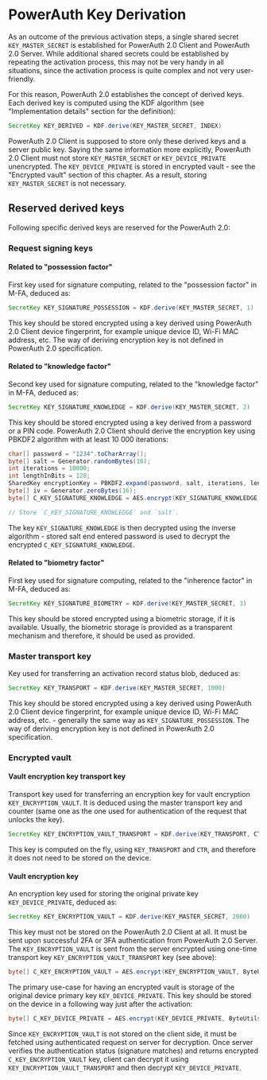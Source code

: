 # PowerAuth Key Derivation

As an outcome of the previous activation steps, a single shared secret `KEY_MASTER_SECRET` is established for PowerAuth 2.0 Client and PowerAuth 2.0 Server. While additional shared secrets could be established by repeating the activation process, this may not be very handy in all situations, since the activation process is quite complex and not very user-friendly.

For this reason, PowerAuth 2.0 establishes the concept of derived keys. Each derived key is computed using the KDF algorithm (see "Implementation details" section for the definition):

```java
SecretKey KEY_DERIVED = KDF.derive(KEY_MASTER_SECRET, INDEX)
```

PowerAuth 2.0 Client is supposed to store only these derived keys and a server public key. Saying the same information more explicitly, PowerAuth 2.0 Client must not store `KEY_MASTER_SECRET` or `KEY_DEVICE_PRIVATE` unencrypted. The `KEY_DEVICE_PRIVATE` is stored in encrypted vault - see the "Encrypted vault" section of this chapter. As a result, storing `KEY_MASTER_SECRET` is not necessary.

## Reserved derived keys

Following specific derived keys are reserved for the PowerAuth 2.0:

### Request signing keys

#### Related to "possession factor"

First key used for signature computing, related to the "possession factor" in M-FA, deduced as:

```java
SecretKey KEY_SIGNATURE_POSSESSION = KDF.derive(KEY_MASTER_SECRET, 1)
```

This key should be stored encrypted using a key derived using PowerAuth 2.0 Client device fingerprint, for example unique device ID, Wi-Fi MAC address, etc. The way of deriving encryption key is not defined in PowerAuth 2.0 specification.

#### Related to "knowledge factor"

Second key used for signature computing, related to the "knowledge factor" in M-FA, deduced as:

```java
SecretKey KEY_SIGNATURE_KNOWLEDGE = KDF.derive(KEY_MASTER_SECRET, 2)
```

This key should be stored encrypted using a key derived from a password or a PIN code. PowerAuth 2.0 Client should derive the encryption key using PBKDF2 algorithm with at least 10 000 iterations:

```java
char[] password = "1234".toCharArray();
byte[] salt = Generator.randomBytes(16);
int iterations = 10000;
int lengthInBits = 128;
SharedKey encryptionKey = PBKDF2.expand(password, salt, iterations, lengthInBits)
byte[] iv = Generator.zeroBytes(16);
byte[] C_KEY_SIGNATURE_KNOWLEDGE = AES.encrypt(KEY_SIGNATURE_KNOWLEDGE, iv, encryptionKey);

// Store `C_KEY_SIGNATURE_KNOWLEDGE` and `salt`.
```

The key `KEY_SIGNATURE_KNOWLEDGE` is then decrypted using the inverse algorithm - stored salt end entered password is used to decrypt the encrypted `C_KEY_SIGNATURE_KNOWLEDGE`.

#### Related to "biometry factor"

First key used for signature computing, related to the "inherence factor" in M-FA, deduced as:

```java
SecretKey KEY_SIGNATURE_BIOMETRY = KDF.derive(KEY_MASTER_SECRET, 3)
```

This key should be stored encrypted using a biometric storage, if it is available. Usually, the biometric storage is provided as a transparent mechanism and therefore, it should be used as provided.

### Master transport key

Key used for transferring an activation record status blob, deduced as:

```java
SecretKey KEY_TRANSPORT = KDF.derive(KEY_MASTER_SECRET, 1000)
```

This key should be stored encrypted using a key derived using PowerAuth 2.0 Client device fingerprint, for example unique device ID, Wi-Fi MAC address, etc. - generally the same way as `KEY_SIGNATURE_POSSESSION`. The way of deriving encryption key is not defined in PowerAuth 2.0 specification.

### Encrypted vault

#### Vault encryption key transport key

Transport key used for transferring an encryption key for vault encryption `KEY_ENCRYPTION_VAULT`. It is deduced using the master transport key and counter (same one as the one used for authentication of the request that unlocks the key).

```java
SecretKey KEY_ENCRYPTION_VAULT_TRANSPORT = KDF.derive(KEY_TRANSPORT, CTR);
```
This key is computed on the fly, using `KEY_TRANSPORT` and `CTR`, and therefore it does not need to be stored on the device.

#### Vault encryption key

An encryption key used for storing the original private key `KEY_DEVICE_PRIVATE`, deduced as:

```java
SecretKey KEY_ENCRYPTION_VAULT = KDF.derive(KEY_MASTER_SECRET, 2000)
```

This key must not be stored on the PowerAuth 2.0 Client at all. It must be sent upon successful 2FA or 3FA authentication from PowerAuth 2.0 Server. The `KEY_ENCRYPTION_VAULT` is sent from the server encrypted using one-time transport key `KEY_ENCRYPTION_VAULT_TRANSPORT` key (see above):

```java
byte[] C_KEY_ENCRYPTION_VAULT = AES.encrypt(KEY_ENCRYPTION_VAULT, ByteUtils.zeroBytes(16), KEY_ENCRYPTION_VAULT_TRANSPORT)
```

The primary use-case for having an encrypted vault is storage of the original device primary key `KEY_DEVICE_PRIVATE`. This key should be stored on the device in a following way just after the activation:

```java
byte[] C_KEY_DEVICE_PRIVATE = AES.encrypt(KEY_DEVICE_PRIVATE, ByteUtils.zeroBytes(16), KEY_ENCRYPTION_VAULT)
```

Since `KEY_ENCRYPTION_VAULT` is not stored on the client side, it must be fetched using authenticated request on server for decryption. Once server verifies the authentication status (signature matches) and returns encrypted `C_KEY_ENCRYPTION_VAULT` key, client can decrypt it using `KEY_ENCRYPTION_VAULT_TRANSPORT` and then decrypt `KEY_DEVICE_PRIVATE`.
